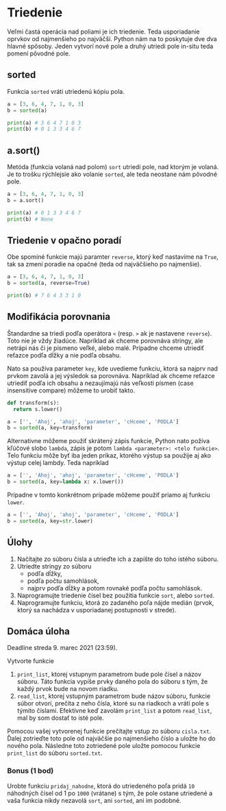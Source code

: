 # Triedenie

Veľmi častá operácia nad poliami je ich triedenie. Teda usporiadanie oprvkov od najmenšieho po najväčší. Python nám na to poskytuje dve dva hlavné spôsoby. Jeden vytvorí nové pole a druhý utriedi pole in-situ teda pomení pôvodné pole. 

## sorted

Funkcia `sorted` vráti utriedenú kópiu pola. 

```py
a = [3, 6, 4, 7, 1, 0, 3]
b = sorted(a)

print(a) # 3 6 4 7 1 0 3
print(b) # 0 1 3 3 4 6 7
```

## a.sort()

Metóda (funkcia volaná nad polom) `sort` utriedi pole, nad ktorým je volaná. Je to trošku rýchlejsie ako volanie `sorted`, ale teda neostane nám pôvodné pole. 

```py
a = [3, 6, 4, 7, 1, 0, 3]
b = a.sort()

print(a) # 0 1 3 3 4 6 7
print(b) # None
```

## Triedenie v opačno poradí

Obe spomíné funkcie majú paramter `reverse`, ktorý keď nastavíme na `True`, tak sa zmení poradie na opačné (teda od najväčšieho po najmenšie).

```py
a = [3, 6, 4, 7, 1, 0, 3]
b = sorted(a, reverse=True)

print(b) # 7 6 4 3 3 1 0
```

## Modifikácia porovnania

Štandardne sa triedi podľa operátora `<` (resp. `>` ak je nastavene `reverse`). Toto nie je vždy žiadúce. Napríklad ak chceme porovnáva stringy, ale netrápi nás či je písmeno veľké, alebo malé. Prípadne chceme utriediť reťazce podľa dĺžky a nie podľa obsahu.

Nato sa používa parameter `key`, kde uvedieme funkciu, ktorá sa najprv nad prvkom zavolá a jej výsledok sa porovnáva. Napríklad ak chceme reťazce utriediť podľa ich obsahu a nezaujímajú nás veľkosti písmen (case insensitive compare) môžeme to urobiť takto. 

```py
def transform(s):
  return s.lower()

a = ['', 'Ahoj', 'ahoj', 'parameter', 'cHceme', 'PODLA']
b = sorted(a, key=transform)
```

Alternativne môžeme použiť skrátený zápis funkcie, Python nato požíva kľúčové slobo `lambda`, zápis je potom `lambda <parameter>: <telo funkcie>`. Telo funkciu môže byť iba jeden príkaz, ktorého výstup sa použije aj ako výstup celej lambdy. Teda napríklad

```py
a = ['', 'Ahoj', 'ahoj', 'parameter', 'cHceme', 'PODLA']
b = sorted(a, key=lambda x: x.lower())
```

Prípadne v tomto konkrétnom prípade môžeme použiť priamo aj funkciu `lower`. 

```py
a = ['', 'Ahoj', 'ahoj', 'parameter', 'cHceme', 'PODLA']
b = sorted(a, key=str.lower)
```

## Úlohy

1. Načítajte zo súboru čísla a utrieďte ich a zapíšte do toho istého súboru. 
2. Utriedte stringy zo súboru 
   * podľa dĺžky,
   * podľa počtu samohlások,
   * najprv podľa dĺžky a potom rovnaké podľa počtu samohlások.
3. Naprogramujte triedenie čísel bez použitia funkcie `sort`, alebo `sorted`. 
4. Naprogramujte funkciu, ktorá zo zadaného poľa nájde medián (prvok, ktorý sa nachádza v usporiadanej postupnosti v strede). 

## Domáca úloha 

Deadline streda 9. marec 2021 (23:59).

Vytvorte funkcie

1. `print_list`, ktorej vstupnym parametrom bude pole čísel a názov súboru. Táto funkcia vypíše prvky daného pola do súboru s tým, že každý prvok bude na novom riadku.
2. `read_list`, ktorej vstupným parametrom bude názov súboru, funkcie súbor otvorí, prečíta z neho čísla, ktoré su na riadkoch a vráti pole s týmito číslami. Efektívne keď zavolám `print_list` a potom `read_list`, mal by som dostať to isté pole.
 
Pomocou vašej vytvorenej funkcie prečítajte vstup zo súboru `cisla.txt`. Ďalej zotrieďte toto pole od najväčšie po najmenšieho číslo a uložte ho do nového pola. Následne toto zotriedené pole uložte pomocou funkcie `print_list` do súboru `sorted.txt`. 

### Bonus (1 bod)

Urobte funkciu `pridaj_nahodne`, ktorá do utriedeného poľa pridá `10` náhodných čísel od 1 po `1000` (vrátane) s tým, že pole ostane utriedené a vaša funkcia nikdy nezavolá `sort`, ani `sorted`, ani im podobné. 